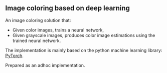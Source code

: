 ## Image coloring based on deep learning

An image coloring solution that:
* Given color images, trains a neural network,
* Given grayscale images, produces color image estimations using the trained neural network.

The implementation is mainly based on the python machine learning library: [PyTorch](pytorch.org).

Prepared as an adhoc implementation.

